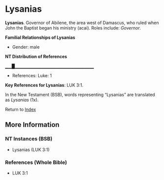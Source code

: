 # Lysanias
**Lysanias**. 
Governor of Abilene, the area west of Damascus, who ruled when John the Baptist began his ministry (acai). 
Roles include: 
_Governor_. 




**Familial Relationships of Lysanias**


* Gender: male


**NT Distribution of References**

▁▁█▁▁▁▁▁▁▁▁▁▁▁▁▁▁▁▁▁▁▁▁▁▁▁▁
* References: Luke: 1



**Key References for Lysanias**: 
LUK 3:1. 




In the New Testament (BSB), words representing “Lysanias” are translated as 
*Lysanias* (1x). 


Return to [Index](00-Index.md)

## More Information

### NT Instances (BSB)

* Lysanias (LUK 3:1)



### References (Whole Bible)

* LUK 3:1



